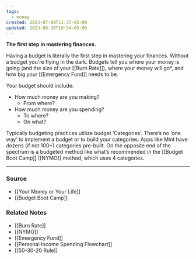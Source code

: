 ```yaml
---
tags:
  - money
created: 2023-07-08T11:37-05:00
updated: 2023-08-30T19:54-05:00
---
```

**The first step in mastering finances.**

Having a budget is literally the first step in mastering your finances. Without a budget you're flying in the dark. Budgets tell you where your money is going (and the size of your [[Burn Rate]]), where your money will go*, and how big your [[Emergency Fund]] needs to be.

Your budget should include:

- How much money are you making?
    - From where?
- How much money are you spending?
    - To where?
    - On what?

Typically budgeting practices utilize budget ‘Categories’. There’s no ‘one way’ to implement a budget or to build your categories. Apps like Mint have dozens (if not 100+) categories pre-built. On the opposite end of the spectrum is a budgeted method like what’s recommended in the [[Budget Boot Camp]] [[NYMO]] method, which uses 4 categories.

---
### Source
- [[Your Money or Your Life]]
- [[Budget Boot Camp]]

### Related Notes
- [[Burn Rate]] 
- [[NYMO]] 
- [[Emergency Fund]] 
- [[Personal Income Spending Flowchart]]
- [[50-30-20 Rule]]